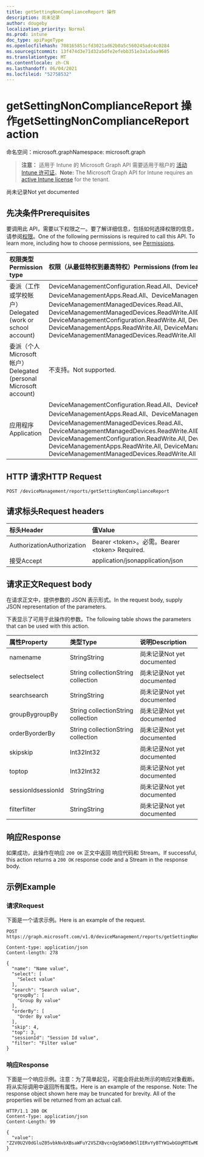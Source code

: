 ```yaml
---
title: getSettingNonComplianceReport 操作
description: 尚未记录
author: dougeby
localization_priority: Normal
ms.prod: intune
doc_type: apiPageType
ms.openlocfilehash: 708165851cfd3021ad62b0a5c560245adc4c0284
ms.sourcegitcommit: 13f474d3e71d32a5dfe2efebb351e3a1a5aa9685
ms.translationtype: MT
ms.contentlocale: zh-CN
ms.lasthandoff: 06/04/2021
ms.locfileid: "52758532"
---
```

# <a name="getsettingnoncompliancereport-action"></a><span data-ttu-id="48922-103">getSettingNonComplianceReport 操作</span><span class="sxs-lookup"><span data-stu-id="48922-103">getSettingNonComplianceReport action</span></span>

<span data-ttu-id="48922-104">命名空间：microsoft.graph</span><span class="sxs-lookup"><span data-stu-id="48922-104">Namespace: microsoft.graph</span></span>

> <span data-ttu-id="48922-105">**注意：** 适用于 Intune 的 Microsoft Graph API 需要适用于租户的 [活动 Intune 许可证](https://go.microsoft.com/fwlink/?linkid=839381)。</span><span class="sxs-lookup"><span data-stu-id="48922-105">**Note:** The Microsoft Graph API for Intune requires an [active Intune license](https://go.microsoft.com/fwlink/?linkid=839381) for the tenant.</span></span>

<span data-ttu-id="48922-106">尚未记录</span><span class="sxs-lookup"><span data-stu-id="48922-106">Not yet documented</span></span>

## <a name="prerequisites"></a><span data-ttu-id="48922-107">先决条件</span><span class="sxs-lookup"><span data-stu-id="48922-107">Prerequisites</span></span>
<span data-ttu-id="48922-p101">要调用此 API，需要以下权限之一。要了解详细信息，包括如何选择权限的信息，请参阅[权限](/graph/permissions-reference)。</span><span class="sxs-lookup"><span data-stu-id="48922-p101">One of the following permissions is required to call this API. To learn more, including how to choose permissions, see [Permissions](/graph/permissions-reference).</span></span>

|<span data-ttu-id="48922-110">权限类型</span><span class="sxs-lookup"><span data-stu-id="48922-110">Permission type</span></span>|<span data-ttu-id="48922-111">权限（从最低特权到最高特权）</span><span class="sxs-lookup"><span data-stu-id="48922-111">Permissions (from least to most privileged)</span></span>|
|:---|:---|
|<span data-ttu-id="48922-112">委派（工作或学校帐户）</span><span class="sxs-lookup"><span data-stu-id="48922-112">Delegated (work or school account)</span></span>|<span data-ttu-id="48922-113">DeviceManagementConfiguration.Read.All、DeviceManagementConfiguration.ReadWrite.All、DeviceManagementApps.Read.All、DeviceManagementApps.ReadWrite.All、DeviceManagementManagedDevices.Read.All、DeviceManagementManagedDevices.ReadWrite.All</span><span class="sxs-lookup"><span data-stu-id="48922-113">DeviceManagementConfiguration.Read.All, DeviceManagementConfiguration.ReadWrite.All, DeviceManagementApps.Read.All, DeviceManagementApps.ReadWrite.All, DeviceManagementManagedDevices.Read.All, DeviceManagementManagedDevices.ReadWrite.All</span></span>|
|<span data-ttu-id="48922-114">委派（个人 Microsoft 帐户）</span><span class="sxs-lookup"><span data-stu-id="48922-114">Delegated (personal Microsoft account)</span></span>|<span data-ttu-id="48922-115">不支持。</span><span class="sxs-lookup"><span data-stu-id="48922-115">Not supported.</span></span>|
|<span data-ttu-id="48922-116">应用程序</span><span class="sxs-lookup"><span data-stu-id="48922-116">Application</span></span>|<span data-ttu-id="48922-117">DeviceManagementConfiguration.Read.All、DeviceManagementConfiguration.ReadWrite.All、DeviceManagementApps.Read.All、DeviceManagementApps.ReadWrite.All、DeviceManagementManagedDevices.Read.All、DeviceManagementManagedDevices.ReadWrite.All</span><span class="sxs-lookup"><span data-stu-id="48922-117">DeviceManagementConfiguration.Read.All, DeviceManagementConfiguration.ReadWrite.All, DeviceManagementApps.Read.All, DeviceManagementApps.ReadWrite.All, DeviceManagementManagedDevices.Read.All, DeviceManagementManagedDevices.ReadWrite.All</span></span>|

## <a name="http-request"></a><span data-ttu-id="48922-118">HTTP 请求</span><span class="sxs-lookup"><span data-stu-id="48922-118">HTTP Request</span></span>
<!-- {
  "blockType": "ignored"
}
-->
``` http
POST /deviceManagement/reports/getSettingNonComplianceReport
```

## <a name="request-headers"></a><span data-ttu-id="48922-119">请求标头</span><span class="sxs-lookup"><span data-stu-id="48922-119">Request headers</span></span>
|<span data-ttu-id="48922-120">标头</span><span class="sxs-lookup"><span data-stu-id="48922-120">Header</span></span>|<span data-ttu-id="48922-121">值</span><span class="sxs-lookup"><span data-stu-id="48922-121">Value</span></span>|
|:---|:---|
|<span data-ttu-id="48922-122">Authorization</span><span class="sxs-lookup"><span data-stu-id="48922-122">Authorization</span></span>|<span data-ttu-id="48922-123">Bearer &lt;token&gt;。必需。</span><span class="sxs-lookup"><span data-stu-id="48922-123">Bearer &lt;token&gt; Required.</span></span>|
|<span data-ttu-id="48922-124">接受</span><span class="sxs-lookup"><span data-stu-id="48922-124">Accept</span></span>|<span data-ttu-id="48922-125">application/json</span><span class="sxs-lookup"><span data-stu-id="48922-125">application/json</span></span>|

## <a name="request-body"></a><span data-ttu-id="48922-126">请求正文</span><span class="sxs-lookup"><span data-stu-id="48922-126">Request body</span></span>
<span data-ttu-id="48922-127">在请求正文中，提供参数的 JSON 表示形式。</span><span class="sxs-lookup"><span data-stu-id="48922-127">In the request body, supply JSON representation of the parameters.</span></span>

<span data-ttu-id="48922-128">下表显示了可用于此操作的参数。</span><span class="sxs-lookup"><span data-stu-id="48922-128">The following table shows the parameters that can be used with this action.</span></span>

|<span data-ttu-id="48922-129">属性</span><span class="sxs-lookup"><span data-stu-id="48922-129">Property</span></span>|<span data-ttu-id="48922-130">类型</span><span class="sxs-lookup"><span data-stu-id="48922-130">Type</span></span>|<span data-ttu-id="48922-131">说明</span><span class="sxs-lookup"><span data-stu-id="48922-131">Description</span></span>|
|:---|:---|:---|
|<span data-ttu-id="48922-132">name</span><span class="sxs-lookup"><span data-stu-id="48922-132">name</span></span>|<span data-ttu-id="48922-133">String</span><span class="sxs-lookup"><span data-stu-id="48922-133">String</span></span>|<span data-ttu-id="48922-134">尚未记录</span><span class="sxs-lookup"><span data-stu-id="48922-134">Not yet documented</span></span>|
|<span data-ttu-id="48922-135">select</span><span class="sxs-lookup"><span data-stu-id="48922-135">select</span></span>|<span data-ttu-id="48922-136">String collection</span><span class="sxs-lookup"><span data-stu-id="48922-136">String collection</span></span>|<span data-ttu-id="48922-137">尚未记录</span><span class="sxs-lookup"><span data-stu-id="48922-137">Not yet documented</span></span>|
|<span data-ttu-id="48922-138">search</span><span class="sxs-lookup"><span data-stu-id="48922-138">search</span></span>|<span data-ttu-id="48922-139">String</span><span class="sxs-lookup"><span data-stu-id="48922-139">String</span></span>|<span data-ttu-id="48922-140">尚未记录</span><span class="sxs-lookup"><span data-stu-id="48922-140">Not yet documented</span></span>|
|<span data-ttu-id="48922-141">groupBy</span><span class="sxs-lookup"><span data-stu-id="48922-141">groupBy</span></span>|<span data-ttu-id="48922-142">String collection</span><span class="sxs-lookup"><span data-stu-id="48922-142">String collection</span></span>|<span data-ttu-id="48922-143">尚未记录</span><span class="sxs-lookup"><span data-stu-id="48922-143">Not yet documented</span></span>|
|<span data-ttu-id="48922-144">orderBy</span><span class="sxs-lookup"><span data-stu-id="48922-144">orderBy</span></span>|<span data-ttu-id="48922-145">String collection</span><span class="sxs-lookup"><span data-stu-id="48922-145">String collection</span></span>|<span data-ttu-id="48922-146">尚未记录</span><span class="sxs-lookup"><span data-stu-id="48922-146">Not yet documented</span></span>|
|<span data-ttu-id="48922-147">skip</span><span class="sxs-lookup"><span data-stu-id="48922-147">skip</span></span>|<span data-ttu-id="48922-148">Int32</span><span class="sxs-lookup"><span data-stu-id="48922-148">Int32</span></span>|<span data-ttu-id="48922-149">尚未记录</span><span class="sxs-lookup"><span data-stu-id="48922-149">Not yet documented</span></span>|
|<span data-ttu-id="48922-150">top</span><span class="sxs-lookup"><span data-stu-id="48922-150">top</span></span>|<span data-ttu-id="48922-151">Int32</span><span class="sxs-lookup"><span data-stu-id="48922-151">Int32</span></span>|<span data-ttu-id="48922-152">尚未记录</span><span class="sxs-lookup"><span data-stu-id="48922-152">Not yet documented</span></span>|
|<span data-ttu-id="48922-153">sessionId</span><span class="sxs-lookup"><span data-stu-id="48922-153">sessionId</span></span>|<span data-ttu-id="48922-154">String</span><span class="sxs-lookup"><span data-stu-id="48922-154">String</span></span>|<span data-ttu-id="48922-155">尚未记录</span><span class="sxs-lookup"><span data-stu-id="48922-155">Not yet documented</span></span>|
|<span data-ttu-id="48922-156">filter</span><span class="sxs-lookup"><span data-stu-id="48922-156">filter</span></span>|<span data-ttu-id="48922-157">String</span><span class="sxs-lookup"><span data-stu-id="48922-157">String</span></span>|<span data-ttu-id="48922-158">尚未记录</span><span class="sxs-lookup"><span data-stu-id="48922-158">Not yet documented</span></span>|



## <a name="response"></a><span data-ttu-id="48922-159">响应</span><span class="sxs-lookup"><span data-stu-id="48922-159">Response</span></span>
<span data-ttu-id="48922-160">如果成功，此操作在响应 `200 OK` 正文中返回 响应代码和 Stream。</span><span class="sxs-lookup"><span data-stu-id="48922-160">If successful, this action returns a `200 OK` response code and a Stream in the response body.</span></span>

## <a name="example"></a><span data-ttu-id="48922-161">示例</span><span class="sxs-lookup"><span data-stu-id="48922-161">Example</span></span>

### <a name="request"></a><span data-ttu-id="48922-162">请求</span><span class="sxs-lookup"><span data-stu-id="48922-162">Request</span></span>
<span data-ttu-id="48922-163">下面是一个请求示例。</span><span class="sxs-lookup"><span data-stu-id="48922-163">Here is an example of the request.</span></span>
``` http
POST https://graph.microsoft.com/v1.0/deviceManagement/reports/getSettingNonComplianceReport

Content-type: application/json
Content-length: 278

{
  "name": "Name value",
  "select": [
    "Select value"
  ],
  "search": "Search value",
  "groupBy": [
    "Group By value"
  ],
  "orderBy": [
    "Order By value"
  ],
  "skip": 4,
  "top": 3,
  "sessionId": "Session Id value",
  "filter": "Filter value"
}
```

### <a name="response"></a><span data-ttu-id="48922-164">响应</span><span class="sxs-lookup"><span data-stu-id="48922-164">Response</span></span>
<span data-ttu-id="48922-p102">下面是一个响应示例。注意：为了简单起见，可能会将此处所示的响应对象截断。将从实际调用中返回所有属性。</span><span class="sxs-lookup"><span data-stu-id="48922-p102">Here is an example of the response. Note: The response object shown here may be truncated for brevity. All of the properties will be returned from an actual call.</span></span>
``` http
HTTP/1.1 200 OK
Content-Type: application/json
Content-Length: 99

{
  "value": "Z2V0U2V0dGluZ05vbkNvbXBsaWFuY2VSZXBvcnQgSW50dW5lIERvYyBTYW1wbGUgMTEwMDk1MTE2MA=="
}
```




